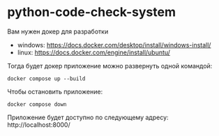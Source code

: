# python-code-check-system

Вам нужен докер для разработки
- windows: https://docs.docker.com/desktop/install/windows-install/
- linux: https://docs.docker.com/engine/install/ubuntu/

Тогда будет докер приложение можно развернуть одной командой:
```console
docker compose up --build
```

Чтобы остановить приложение:
```console
docker compose down
```

Приложение будет доступно по следующему адресу: http://localhost:8000/
